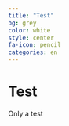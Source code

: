 ```yaml
---
title: "Test"
bg: grey
color: white
style: center
fa-icon: pencil
categories: en
---
```


# Test

Only a test